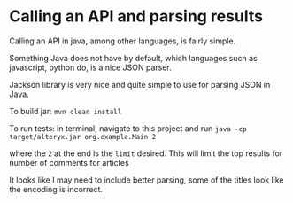 # Calling an API and parsing results

Calling an API in java, among other languages, is fairly simple.

Something Java does not have by default, which languages such as javascript, python do, is a nice JSON parser.

Jackson library is very nice and quite simple to use for parsing JSON in Java.

To build jar: `mvn clean install`

To run tests: in terminal, navigate to this project and run `java -cp target/alteryx.jar org.example.Main 2`

where the `2` at the end is the `limit` desired. This will limit the top results for number of comments for articles


It looks like I may need to include better parsing, some of the titles look like the encoding is incorrect.